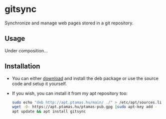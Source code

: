 # gitsync
Synchronize and manage web pages stored in a git repository.

## Usage
Under composition...

## Installation
- You can either [download](https://github.com/tamas646/gitsync/raw/main/gitsync_2.3.3_all.deb) and install the deb package or use the source code and setup it yourself.

- If you wish, you can install it from my apt repository too:

  ```sh
  sudo echo "deb http://apt.ptamas.hu/main/ ./" > /etc/apt/sources.list.d/apt.ptamas.list
  wget -O- https://apt.ptamas.hu/ptamas-pub.gpg |sudo apt-key add -
  apt update && apt install gitsync
  ```

